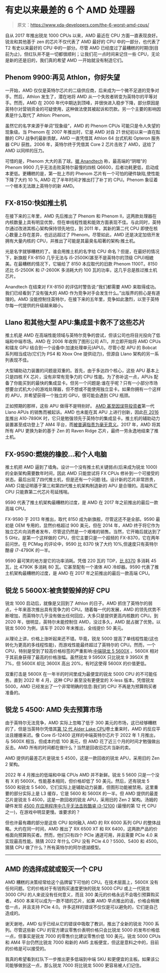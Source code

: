 # 有史以来最差的 6 个 AMD 处理器

> 原文：<https://www.xda-developers.com/the-6-worst-amd-cpus/>

自从 2017 年推出锐龙 1000 CPUs 以来，AMD 最近在 CPU 方面一直表现良好。锐龙和其他基于 zen 的芯片不仅代表了 AMD 最好的 CPU 中的一部分，也代表了 T2 有史以来最好的 CPU 中的一部分。尽管 AMD 已经度过了最糟糕的时期(到目前为止)，但红队并不是一切都很顺利；让我们花一点时间来记住一些 CPU，无论是新的还是旧的，我们真的希望 AMD 一开始就没有制造它们。

## Phenom 9900:再见 Athlon，你好失望

一开始，AMD 仅仅是英特尔芯片的二级供应商，后来成为一个微不足道的竞争对手。然后，Athlon 发生了，潜在地将 AMD 从一个失败者转变为英特尔的平等对手。然而，AMD 在 2000 年代中期达到顶峰，并很快进入稳步下降，部分原因是英特尔对营销资金的可疑使用，这种做法使其被起诉和罚款。另一个主要的影响因素是什么取代了 Athlon: Phenom。

虽然它的名字来源于单词“现象级”，AMD 的 Phenom CPUs 可能只是令人失望的现象级。当 Phenom 在 2007 年推出时，它是 AMD 对自 21 世纪初以来一直在酝酿的 CPU 战争的最新贡献，AMD 一直凭借其 Athlon 64 台式机和 Opteron 服务器 CPU 获胜。2006 年，英特尔终于凭借其 Core 2 芯片击败了 AMD，这给了 AMD 以同样的压力。

可惜的是，Phenom 大大的丢了球。[据 Anandtech](https://www.anandtech.com/show/2378) 称，最高端的“阴暗”的 Phenom 9900 几乎无法击败英特尔最慢的四核 Q6600，后者功耗更低，启动成本更低。更糟糕的是，第一批上市的 Phenom 芯片有一个可怕的硬件缺陷,使性能下降了大约 10 %, AMD 花了半年时间才推出打了补丁的 CPU。Phenom 象征着一个根本无法跟上英特尔的新 AMD。

## FX-8150:快如推土机

在接下来的三年里，AMD 先后推出了 Phenom 和 Phenom II，这两款处理器在内核数量上具有明显优势，但在单线程性能和能效方面表现不佳。与此同时，英特尔通过改进其核心架构保持领先地位，到 2011 年，其新的第二代 CPU 即使在核心数量上存在差异，也远远超过了 Phenom。尽管如此，AMD 还是决定加倍开发拥有大量内核的 CPU，并推出了可能是其最臭名昭著的架构:推土机。

光是名字就够糟糕的了。谁会用推土机的名字给 CPU 命名？但是，在最好的情况下，新旗舰 FX-8150 几乎无法与 i5-2500K(甚至不是英特尔的顶级 CPU)相媲美。在最糟糕的情况下，它输给了 8150 本应取代的旧款 Phenom 1100T。8150 还比 i5-2500K 和 i7-2600K 多消耗大约 100 瓦的功率，这几乎总是胜过推土机芯片。

Anandtech 在结束对 FX-8150 的评估时警告说:“我们都需要 AMD 来取得成功。我们已经看到了没有强大的 AMD 作为竞争对手会发生什么。”出版界的担心是有道理的。AMD 没能控制住英特尔，在接下来的五年里，竞争如此激烈，以至于英特尔每一代提供的升级越来越小。

## Llano 和其他大型 APU:集成显卡救不了这些芯片

推土机是 AMD 在高端性能领域与英特尔竞争的尝试，但该公司也将目光投向了低端和中端市场。AMD 在 2006 年收购了图形公司 ATI，并立即开始将 AMD CPUs 和镭龙 GPU 结合到一个设备中:加速处理单元(APU)。尽管小型 APU 的 Bobcat 系列相当成功(它们为 PS4 和 Xbox One 提供动力)，但源自 Llano 架构的另一系列表现不佳。

大型辅助动力装置的问题是双重的。首先，由于多达四个核心，这些 APU 基本上只是四核 FX 芯片，没有非常有竞争力的 CPU 性能。为了弥补这一点，APUs 配备了你能买到的最快的集成显卡。但另一个问题是:谁在乎呢？只有一小部分市场想要台式机大小的游戏处理器，但不想或不能使用独立显卡。如果你拥有一个这样的 APU，并希望获得一个独立的 GPU，很可能会遇到 CPU 瓶颈。

正如预期的那样，这些 APU 做得不是特别好。 [AMD 甚至因误导投资者](https://www.extremetech.com/computing/254790-amd-agrees-pay-29-5-million-settle-llano-litigation)第一代 Llano APUs 的销售而被起诉。AMD 也未能在其 APU 上进行创新，因此[在 2016 年](https://www.tomshardware.com/reviews/amd-a10-7890k-gaming-performance-benchmark,4491.html)推出 A10-7890K 时，它只是勉强领先于英特尔的集成显卡。推土机的辅助动力装置甚至成功登上了 AM4 平台，而[被普遍指责为毫无意义](https://www.techspot.com/review/1486-amd-a12-9800/)。2017 年，AMD 将其所有 APU 更换为新的基于 Zen 的 Raven Ridge 芯片，最终一劳永逸地结束了推土机。

## FX-9590:燃烧的橡胶...和个人电脑

推土机把 AMD 逼到了墙角。设计一个没有推土机关键弱点(后来成为锐龙 1000)的全新架构需要数年时间，因此 AMD 只能尝试将 FX CPUs 修补到一个可接受的状态。最后出现了四代推土机，但是还有一个问题:钱。设计新的芯片非常昂贵，AMD 只能证明基于第三和第四代推土机架构制造新的 APU 是合理的。高端外汇 CPU 只能靠第二代芯片苟延残喘。

9590 代表了推土机架构最糟糕的过度，是 AMD 在 2017 年之前推出的最后一款高端 CPU。

FX-9590 于 2013 年推出，取代 8150 成为新旗舰，尽管这还不是全部。9590 最初是 OEM 专用的，显然价格超过 900 美元，但在 2014 年，AMD 终于将它作为独立芯片向消费者发布，尽管这仍然是一个艰难的销售。当然，它开箱后就达到了 5 GHz，是第一个这样做的 CPU，但它主要只是一个超频的 FX-8370，它在两年前问世。在 PCMag 的评论中，9590 比 8370 快了大约 10%,但速度只有英特尔酷睿 i7-4790K 的一半。

9590 最可笑的地方是它的功率消耗。凭借 220 瓦的 TDP，[比 8370](https://www.legitreviews.com/amd-fx-9590-8-core-cpu-review_190566/9) 多消耗 45 瓦，比 4790K 多消耗 80 瓦。它甚至配有一个液体 AIO 冷却器。9590 代表了推土机架构最糟糕的过度，是 AMD 在 2017 年之前推出的最后一款高端 CPU。

## 锐龙 5 5600X:被贪婪毁掉的好 CPU

锐龙 1000 启动后，就像是又回到了 Athlon 的日子。AMD 抓住了英特尔的弱点，十年来首次推出具有竞争力的 CPU。随着每一代的发展，AMD 的领先优势不断增加，而英特尔几乎没有做出任何回应，大多只是提供更高内核数的 CPU。到 2020 年，很明显，英特尔未能控制住 AMD，没过多久，AMD 就占据了优势。以锐龙 5000 为例，该车于 2020 年末推出，全线提价 50 美元。

从理论上讲，价格上涨听起来还不错。毕竟，锐龙 5000 提高了单线程性能(这也转化为更高的多线程性能)，而游戏性能最终超过了英特尔的 CPU。然而，一个 CPU，特别是受到了较高价格标签的严重影响:[中端锐龙 5 5600X](https://www.xda-developers.com/amd-ryzen-5-5600-vs-5600x/) 。5600X 相对于其前身获得了最高的价格涨幅。虽然锐龙 9 5950X 只比锐龙 9 3950X 贵 7%，但 5600X 却比 3600X 高出 20%，有时这使得 5600X 的价值更低。

双重打击是 5600X 在一年半的时间里成为最便宜的锐龙 5000 CPU 的不可能任务。直到 2022 年 4 月，这种 CPU 甚至没有更便宜的 X-less 版本。凭借锐龙 5000，AMD 已经发出了一个非常明确的信息:我们的 CPU 不再是为预算购买者准备的。

## 锐龙 5 4500: AMD 失去预算市场

由于英特尔无法竞争，AMD 实际上忽略了低于 300 美元的市场，这已经够糟糕的了，但是当英特尔凭借其[第 12 代 Alder Lake CPU](https://www.xda-developers.com/intel-12th-gen-alder-lake/)卷土重来时，AMD 的反应平淡且姗姗来迟。像 Core i5-12400 这样的中端英特尔芯片于 2022 年 1 月推出，与 5600X 相当，但成本约低 100 美元，但 AMD 花了近三个月的时间才勉强做出反击。AMD 所有的时间都在做什么？当然是回收旧芯片当新的卖。

AMD 提供的最差芯片是锐龙 5 4500，这是一款回收的锐龙 APU，采用旧的 Zen 2 架构。

2022 年 4 月推出的低端和中端 CPUs AMD 并不新鲜。锐龙 5 5600 只是一个没有 X 的 5600X，性能基本相同，但价格却低了 50 美元。然后，还有锐龙 5 5500 和锐龙 5 5400，它们实际上是辅助动力装置，但图形功能被禁用。这里重要的部分实际上是 L3 缓存，它是 5600 和 5600X 的一半。但 AMD 提供的最差芯片是锐龙 5 4500，这是一款回收的锐龙 APU，采用旧的 Zen 2 架构。汤姆的硬件发现 [4500 在应用程序中几乎无法击败酷睿 i3-12100](https://www.tomshardware.com/reviews/amd-ryzen-4-4500-ryzen-3-4100-cpu-review) (最慢的第 12 代 CPU 之一)，在游戏中明显更慢。谁要求的？

但也许最有趣的部分是这些 CPU 如何融入 AMD 的 RX 6000 系列 GPU 的整体战略。大约在同一时间，AMD 推出了 RX 6500 XT 和 RX 6400，这两款产品的价格面向预算购买者。然而，他们只有四个 PCIe 通道可用，并且需要 PCIe 4.0 来实现最高性能。猜猜 2022 年什么 CPU 没有 PCIe 4.0？5500、5400 和 4500。猜猜 CPU 做了什么？所有英特尔的阿尔德湖模型。

* * *

## AMD 的选择成就或毁灭一个 CPU

AMD 糟糕的决策经常给这个品牌留下可怕的 CPU。在技术层面上，5600X 没有任何问题。它的价格对于有钱购买速度更快的锐龙 5000 CPU 或上一代锐龙 3000 CPU 的人来说没有任何意义，而且 300 美元的价格永远不会吸引预算购买者。4500 本来可以成为一款不错的芯片，如果 AMD 早点推出的话，价格会稍微低一点，并且支持 PCIe 4.0。许多这样的错误不仅仅是可以避免的，它们是自己造成的。

谢天谢地，AMD 似乎已经从它的错误中吸取了教训，推出了全新的锐龙 7000 系列。尽管这些新 CPU 的官方建议零售价表明价格只会比锐龙 5000 的发布价格低一点，但事实是锐龙 7000 的零售价比建议零售价低 100 美元。锐龙 5000 CPUs 和 AM4 平台仍然比锐龙 7000 和新的 AM5 主板便宜，但这是意料之中的，目前的价格是可以接受的。

我真的希望看到红队下一步推出更多低端到中端 SKU 和更便宜的主板。如果该公司能够做到这一点，那么锐龙 7000 将比锐龙 5000 更容易被人们记住。